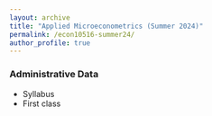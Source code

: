 ```yaml
---
layout: archive
title: "Applied Microeconometrics (Summer 2024)"
permalink: /econ10516-summer24/
author_profile: true
---
```



### Administrative Data
  - Syllabus
  - First class

